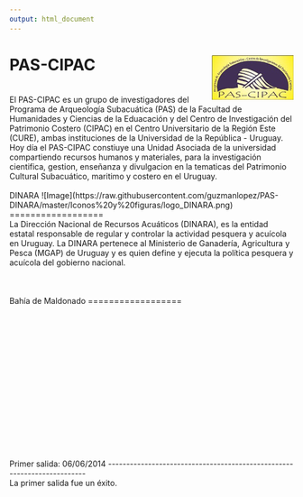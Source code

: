 ```yaml
---
output: html_document
---
```


PAS-CIPAC <a name="pascipac"></a><img style="float: right" src="https://raw.githubusercontent.com/guzmanlopez/PAS-DINARA/master/Iconos%20y%20figuras/LOGO_PAS_CIPAC_web.jpg">
==================
<br>
El PAS-CIPAC es un grupo de investigadores del Programa de Arqueología Subacuática (PAS) de la Facultad de Humanidades y Ciencias de la Eduacación y del Centro de Investigación del Patrimonio Costero (CIPAC) en el Centro Universitario de la Región Este (CURE), ambas instituciones de la Universidad de la República - Uruguay. Hoy día el PAS-CIPAC constiuye una Unidad Asociada de la universidad compartiendo recursos humanos y materiales, para la investigación cientifica, gestion, enseñanza y divulgacion en la tematicas del Patrimonio Cultural Subacuático, maritimo y costero en el Uruguay.
<br>
<br>
DINARA <a name="dinara"></a>![Image](https://raw.githubusercontent.com/guzmanlopez/PAS-DINARA/master/Iconos%20y%20figuras/logo_DINARA.png)
==================
<br>
La Dirección Nacional de Recursos Acuáticos (DINARA), es la entidad estatal responsable de regular y controlar la actividad pesquera y acuícola en Uruguay. La DINARA pertenece al Ministerio de Ganadería, Agricultura y Pesca (MGAP) de Uruguay y es quien define y ejecuta la política pesquera y acuícola del gobierno nacional.
<br>
<br>
<br>
<br>
Bahía de Maldonado <a name="bdm"></a>
==================
<br>
<br>
<br>
<br>
<br>
<br>
<br>
<br>
<br>
<br>
<br>
<br>
<br>
<br>
<br>
<br>
<br>
Primer salida: 06/06/2014 <a name="bdm1"></a>
------------------------------------------------------------------------
<br>
La primer salida fue un éxito. 